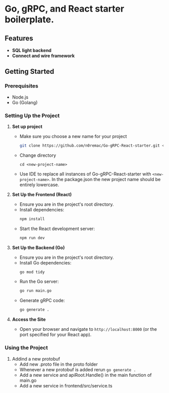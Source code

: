 # Go, gRPC, and React starter boilerplate.

## Features
- **SQL light backend**
- **Connect and wire framework**

## Getting Started

### Prerequisites
- Node.js
- Go (Golang)

### Setting Up the Project

1. **Set up project**  
    - Make sure you choose a new name for your project
      ```bash
      git clone https://github.com/n0remac/Go-gRPC-React-starter.git <new-project-name>
      ```
    - Change directory
      ```
      cd <new-project-name>
      ```
    - Use IDE to replace all instances of Go-gRPC-React-starter with `<new-project-name>`. In the package.json the new project name should be entirely lowercase.
2. **Set Up the Frontend (React)**
   - Ensure you are in the project's root directory.
   - Install dependencies:
     ```bash
     npm install
     ```
   - Start the React development server:
     ```bash
     npm run dev
     ```

3. **Set Up the Backend (Go)**
   - Ensure you are in the project's root directory.
   - Install Go dependencies:
     ```bash
     go mod tidy
     ```
   - Run the Go server:
     ```bash
     go run main.go
     ```
   - Generate gRPC code:
     ```bash
     go generate .
     ```


3. **Access the Site**
   - Open your browser and navigate to `http://localhost:8000` (or the port specified for your React app).


### Using the Project
  1. Addind a new protobuf
      - Add new .proto file in the proto folder
      - Whenever a new protobuf is added rerun `go generate .`
      - Add a new service and apiRoot.Handle() in the main function of main.go
      - Add a new service in frontend/src/service.ts